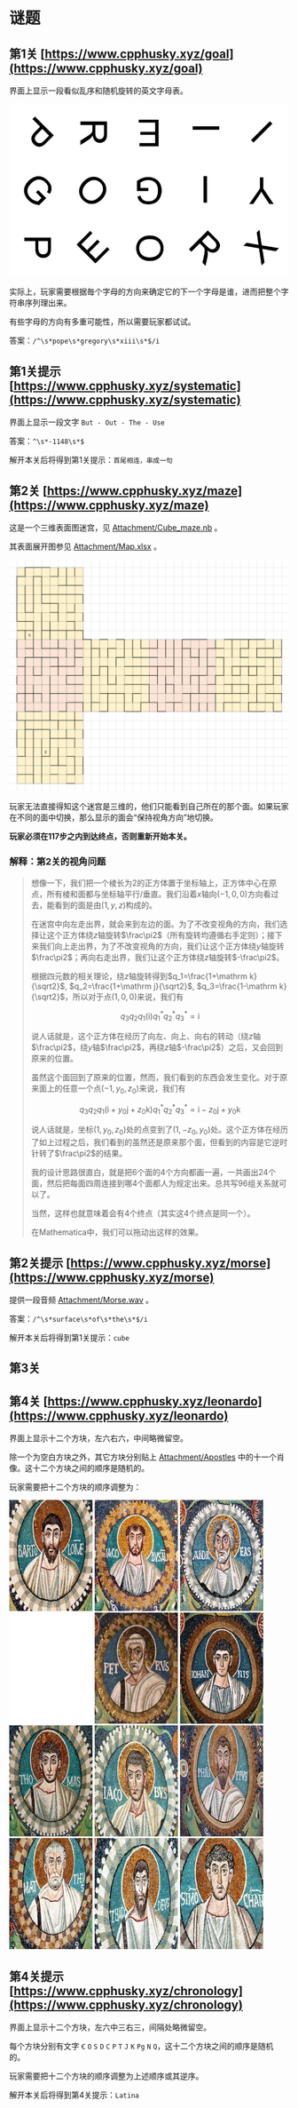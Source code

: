 # 谜题

<!-- > 注：实际的历史环境中会出现拉丁文等语种。出于方便玩家的目的，我们规定，本次解谜的所有题目都限定中文和英文，不会在拉丁文等方面难为玩家；至于其它语言，均会翻译成中/英文。 -->

## 第1关 [https://www.cpphusky.xyz/goal](https://www.cpphusky.xyz/goal)

界面上显示一段看似乱序和随机旋转的英文字母表。

![Puzzle1.png](Attachment/Puzzle1.png)

实际上，玩家需要根据毎个字母的方向来确定它的下一个字母是谁，进而把整个字符串序列理出来。

有些字母的方向有多重可能性，所以需要玩家都试试。

答案：`/^\s*pope\s*gregory\s*xiii\s*$/i`

## 第1关提示 [https://www.cpphusky.xyz/systematic](https://www.cpphusky.xyz/systematic)

界面上显示一段文字 `But - Out - The - Use`

答案：`^\s*-1148\s*$`

解开本关后将得到第1关提示：`首尾相连，串成一句`

## 第2关 [https://www.cpphusky.xyz/maze](https://www.cpphusky.xyz/maze)

这是一个三维表面图迷宫，见 [Attachment/Cube_maze.nb](Attachment/Cube_maze.nb) 。

其表面展开图参见 [Attachment/Map.xlsx](Attachment/Map.xlsx) 。

![Attachment/Map.png](Attachment/Map.png)

玩家无法直接得知这个迷宫是三维的，他们只能看到自己所在的那个面。如果玩家在不同的面中切换，那么显示的面会“保持视角方向”地切换。

**玩家必须在117步之内到达终点，否则重新开始本关。**

### 解释：第2关的视角问题

> 想像一下，我们把一个棱长为$2$的正方体置于坐标轴上，正方体中心在原点，所有棱和面都与坐标轴平行/垂直。我们沿着$x$轴向$(-1,0,0)$方向看过去，能看到的面是由$(1,y,z)$构成的。
>
> 在迷宫中向左走出界，就会来到左边的面。为了不改变视角的方向，我们选择让这个正方体绕$z$轴旋转$\frac\pi2$（所有旋转均遵循右手定则）；接下来我们向上走出界，为了不改变视角的方向，我们让这个正方体绕$y$轴旋转$\frac\pi2$；再向右走出界，我们让这个正方体绕$z$轴旋转$-\frac\pi2$。
>
> 根据四元数的相关理论，绕$z$轴旋转得到$q_1=\frac{1+\mathrm k}{\sqrt2}$, $q_2=\frac{1+\mathrm j}{\sqrt2}$, $q_3=\frac{1-\mathrm k}{\sqrt2}$，所以对于点$(1,0,0)$来说，我们有
>
> $$q_3q_2q_1(\mathrm i)q_1^*q_2^*q_3^*=\mathrm i$$
>
> 说人话就是，这个正方体在经历了向左、向上、向右的转动（绕$z$轴$\frac\pi2$，绕$y$轴$\frac\pi2$，再绕$z$轴$-\frac\pi2$）之后，又会回到原来的位置。
>
> 虽然这个面回到了原来的位置，然而，我们看到的东西会发生变化。对于原来面上的任意一个点$(-1,y_0,z_0)$来说，我们有
>
> $$q_3q_2q_1(\mathrm i+y_0\mathrm j+z_0\mathrm k)q_1^*q_2^*q_3^*=\mathrm i-z_0\mathrm j+y_0\mathrm k$$
>
> 说人话就是，坐标$(1,y_0,z_0)$处的点变到了$(1,-z_0,y_0)$处。这个正方体在经历了如上过程之后，我们看到的虽然还是原来那个面，但看到的内容是它逆时针转了$\frac\pi2$的结果。
>
> 我的设计思路很直白，就是把6个面的4个方向都画一遍，一共画出24个面，然后把每面四周连接到哪4个面都人为规定出来。总共写96组关系就可以了。
>
> 当然，这样也就意味着会有4个终点（其实这4个终点是同一个）。
>
> 在Mathematica中，我们可以拖动出这样的效果。

## 第2关提示 [https://www.cpphusky.xyz/morse](https://www.cpphusky.xyz/morse)

提供一段音频 [Attachment/Morse.wav](Attachment/Morse.wav) 。

答案：`/^\s*surface\s*of\s*the\s*$/i`

解开本关后将得到第1关提示：`cube`

## 第3关

## 第4关 [https://www.cpphusky.xyz/leonardo](https://www.cpphusky.xyz/leonardo)

界面上显示十二个方块，左六右六，中间略微留空。

除一个为空白方块之外，其它方块分别贴上 [Attachment/Apostles](Attachment/Apostles) 中的十一个肖像。这十二个方块之间的顺序是随机的。

玩家需要把十二个方块的顺序调整为：

![01_BARTO_LOME](Attachment/Apostles/01_BARTO_LOME.jpg) ![02_IACO_BVSAL.jpg](Attachment/Apostles/02_IACO_BVSAL.jpg) ![03_ANDR_EAS](Attachment/Apostles/03_ANDR_EAS.jpg) ![04_Judas.jpg](Attachment/Apostles/04_Judas.jpg) ![05_PET_RVS](Attachment/Apostles/05_PET_RVS.jpg) ![06_IOHAN_NIS](Attachment/Apostles/06_IOHAN_NIS.jpg) ![07_THO_MAS](Attachment/Apostles/07_THO_MAS.jpg) ![08_IACO_BVS](Attachment/Apostles/08_IACO_BVS.jpg) ![09_PHILI_PPVS](Attachment/Apostles/09_PHILI_PPVS.jpg) ![10_MAT_THEVS](Attachment/Apostles/10_MAT_THEVS.jpg) ![11_THAD_DEVS](Attachment/Apostles/11_THAD_DEVS.jpg) ![12_SIMO_CHAN](Attachment/Apostles/12_SIMO_CHAN.jpg)

## 第4关提示 [https://www.cpphusky.xyz/chronology](https://www.cpphusky.xyz/chronology)

界面上显示十二个方块，左六中三右三，间隔处略微留空。

每个方块分别有文字 `Ꞓ` `O` `S` `D` `C` `P` `T` `J` `K` `Pg` `N` `Q`，这十二个方块之间的顺序是随机的。

玩家需要把十二个方块的顺序调整为上述顺序或其逆序。

解开本关后将得到第4关提示：`Latina`
